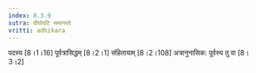 ```yaml
---
index: 8.3.9
sutra: दीर्घादटि समानपदे
vritti: adhikara
---
```


 पदस्य [8।1।16]  पूर्वत्रासिद्धम् [8।2।1]  संहितायाम् [8।2।108]  अत्रानुनासिक: पूर्वस्य तु वा [8।3।2] 
